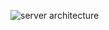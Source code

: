 ![server architecture](https://github.com/JISEUNGON/dear/assets/75231376/e5dbd24d-1e4f-4d27-b120-7a7dd844ef48)
